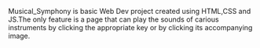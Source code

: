 Musical_Symphony is basic Web Dev project created using HTML,CSS and JS.The only feature is a page that can play the sounds of carious instruments by clicking the appropriate key or by clicking its accompanying image.
